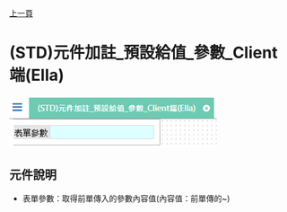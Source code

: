 [上一頁]({back})
# (STD)元件加註_預設給值_參數_Client端(Ella)
![](attachment/FX999500001859.png)
## 元件說明
* 表單參數：取得前單傳入的參數內容值(內容值：前單傳的~)